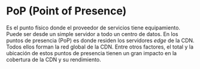 # PoP (Point of Presence)

Es el punto físico donde el proveedor de servicios tiene equipamiento. Puede ser desde un simple servidor a todo un centro de datos. En los puntos de presencia (PoP) es donde residen los servidores _edge_ de la CDN. Todos ellos forman la red global de la CDN. Entre otros factores, el total y la ubicación de estos puntos de presencia tienen un gran impacto en la cobertura de la CDN y su rendimiento.
